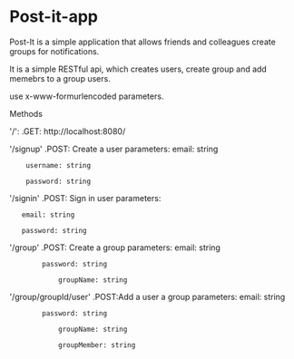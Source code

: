 # Post-it-app
Post-It is a simple application that allows friends and colleagues create groups for notifications.

It is a simple RESTful api, which creates users, create group and add memebrs to a group users.

use x-www-formurlencoded parameters.

Methods

'/':
	.GET: http://localhost:8080/
    
    
'/signup'
      .POST: Create a user
           parameters:
	        email: string
		
		username: string
		
		password: string

'/signin'
      .POST: Sign in user
           parameters:
	   
	   email: string
	   
	   password: string

'/group'
	.POST: Create a group
		parameters:
			email: string

			password: string
        
        		groupName: string
        
'/group/groupId/user'
	.POST:Add a user a group
		parameters:
			email: string

			password: string
        
        		groupName: string
        
        		groupMember: string
